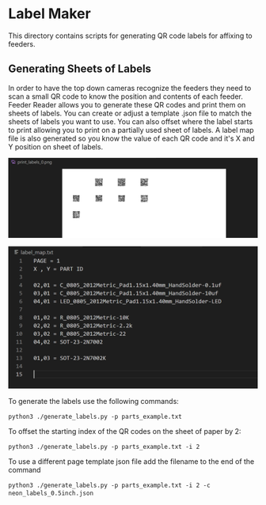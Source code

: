 # Label Maker

This directory contains scripts for generating QR code labels for affixing to feeders.

## Generating Sheets of Labels

In order to have the top down cameras recognize the feeders they need to scan a small QR code to know the position and contents of each feeder. Feeder Reader allows you to generate these QR codes and print them on sheets of labels. You can create or adjust a template .json file to match the sheets of labels you want to use. You can also offset where the label starts to print allowing you to print on a partially used sheet of labels. A label map file is also generated so you know the value of each QR code and it's X and Y position on sheet of labels.

![Sheet of QR codes](../docs/qr-page.png)

![Label map file listing contents of each sheet of labels](../docs/map-file.png)

To generate the labels use the following commands:

    python3 ./generate_labels.py -p parts_example.txt
    
To offset the starting index of the QR codes on the sheet of paper by 2:

    python3 ./generate_labels.py -p parts_example.txt -i 2
    
To use a different page template json file add the filename to the end of the command

    python3 ./generate_labels.py -p parts_example.txt -i 2 -c neon_labels_0.5inch.json